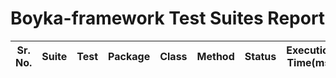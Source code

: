 # Boyka-framework Test Suites Report

| Sr. No. | Suite | Test | Package | Class | Method | Status | Execution Time(ms) | Comments |
|---------|-------|------|---------|-------|--------|--------|--------------------|----------|
<body>
